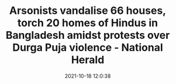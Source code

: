 ---
"title": "Arsonists vandalise 66 houses, torch 20 homes of Hindus in Bangladesh amidst protests over Durga Puja violence - National Herald"
"date": "2021-10-18 12:0:38"
"feed_name": "GOOGLENEWSINDUSTRIAL"
"feed_website": "https://news.google.com/search?q=industrial%2Bincident&hl=en-US&gl=US&ceid=US:en"
"feed_rss": "https://news.google.com/rss/search?q=industrial%2Bincident&hl=en-US&gl=US&ceid=US:en"
"link": "https://www.nationalheraldindia.com/international/arsonists-torch-29-hindu-homes-in-bangladesh-amidst-protests-over-durga-puja-violence"
"source": "{'href': 'https://www.nationalheraldindia.com', 'title': 'National Herald'}"
"file": "_posts/2021-1-1-506f7156bcec08b398479b33798d5027d79f23e1.md"
"accident": "1"
"drilling": "0"
"represented_by": "0"
"dead": "0"
"injured": "0"
"arrested": "0"
"place": "unknown place"
"where": "unknown site"
"causes": "unknown"
"place_uri": "unknown place"
---